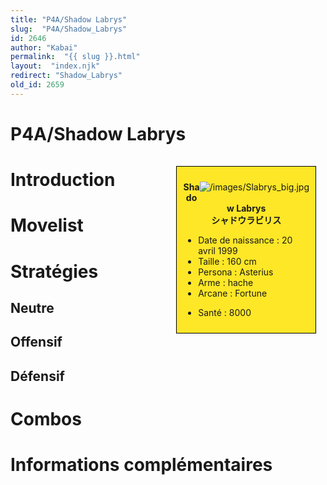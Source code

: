 ```yaml
---
title: "P4A/Shadow Labrys"
slug:  "P4A/Shadow_Labrys"
id: 2646
author: "Kabai"
permalink:  "{{ slug }}.html"
layout:  "index.njk"
redirect: "Shadow_Labrys"
old_id: 2659
---
```


# P4A/Shadow Labrys

<div style="float:right; border: 1px black solid; background-color: #FEE727; width: 40%; margin:15px; padding:10px">
<div style="float:right">

![](/images/Slabrys_big.jpg "/images/Slabrys_big.jpg")

</div>
<div>
<center>

**Shadow Labrys**  
**シャドウラビリス**  
  

</center>

- Date de naissance : 20 avril 1999
- Taille : 160 cm
- Persona : Asterius
- Arme : hache
- Arcane : Fortune

<!-- -->

- Santé : 8000

</div>
</div>

# Introduction

# Movelist

# Stratégies

## Neutre

## Offensif

## Défensif

# Combos

# Informations complémentaires

